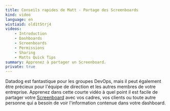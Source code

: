 ```yaml
---
title: Conseils rapides de Matt - Partage des Screenboards
kind: video
language: en
wistiaid: old1t5trj4
videos:
    - Introduction
    - Dashboards
    - Screenboards
    - Permissions
    - Sharing
    - Matts Quick Tips
summary: Apprenez à partager un Screenboard.
private: true
---
```


Datadog est fantastique pour les groupes DevOps, mais il peut également être précieux pour l'équipe de direction et les autres membres de votre entreprise. Apprenez dans cette courte vidéo à quel point il est facile de partager votre [Screenboard][1] avec vos cadres, vos clients ou toute autre personne qui a besoin de voir l'information contenue dans votre dashboard.

[1]: /graphing/dashboards/screenboard
